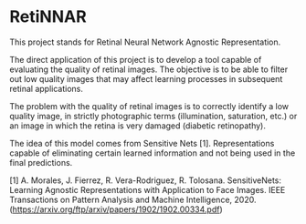# RetiNNAR


This project stands for Retinal Neural Network Agnostic Representation.

The direct application of this project is to develop a tool capable of evaluating the quality of retinal images. The objective is to be able to filter out low quality images that may affect learning processes in subsequent retinal applications.

The problem with the quality of retinal images is to correctly identify a low quality image, in strictly photographic terms (illumination, saturation, etc.) or an image in which the retina is very damaged (diabetic retinopathy).

The idea of this model comes from Sensitive Nets [1]. Representations capable of eliminating certain learned information and not being used in the final predictions.

[1] A. Morales, J. Fierrez, R. Vera-Rodriguez, R. Tolosana. SensitiveNets: Learning Agnostic Representations with Application to Face Images. IEEE Transactions on Pattern Analysis and Machine Intelligence, 2020. (https://arxiv.org/ftp/arxiv/papers/1902/1902.00334.pdf)